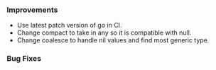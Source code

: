 ### Improvements

- Use latest patch version of go in CI.
- Change compact to take in any so it is compatible with null.
- Change coalesce to handle nil values and find most generic type.

### Bug Fixes

